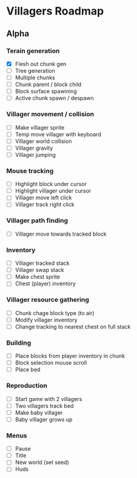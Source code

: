 # Villagers Roadmap

## Alpha
### Terain generation
- [x] Flesh out chunk gen
- [ ] Tree generation
- [ ] Multiple chunks
- [ ] Chunk parent / block child
- [ ] Block surface spawining
- [ ] Active chunk spawn / despawn
### Villager movement / collision
- [ ] Make villager sprite
- [ ] Temp move villager with keyboard
- [ ] Villager world collision
- [ ] Villager gravity
- [ ] Villager jumping
### Mouse tracking
- [ ] Highlight block under cursor
- [ ] Highlight villager under cursor
- [ ] Villager move left click
- [ ] Villager track right click
### Villager path finding
- [ ] Villager move towards tracked block
### Inventory
- [ ]  Villager tracked stack
- [ ]  Villager swap stack
- [ ]  Make chest sprite
- [ ]  Chest (player) inventory
### Villager resource gathering
- [ ]  Chunk chage block type (to air)
- [ ]  Modify villager inventory
- [ ]  Change tracking to nearest chest on full stack
### Building
- [ ]  Place blocks from player inventory in chunk
- [ ]  Block selection mouse scroll
- [ ]  Place bed
### Reproduction
- [ ]  Start game with 2 villagers
- [ ]  Two villagers track bed
- [ ]  Make baby villager
- [ ]  Baby villager grows up
### Menus
- [ ]  Pause
- [ ]  Title
- [ ]  New world (set seed)
- [ ]  Huds